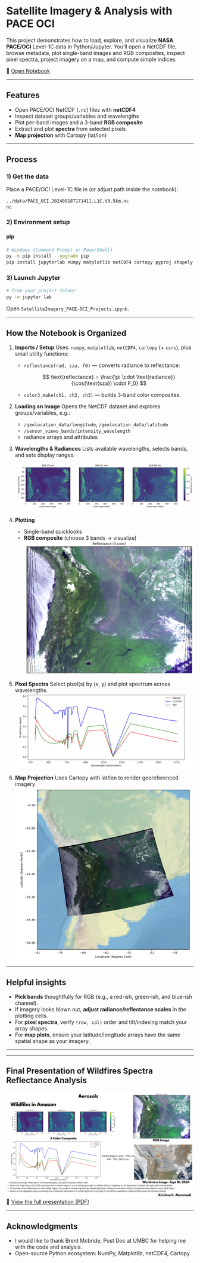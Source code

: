 # Satellite Imagery & Analysis with PACE OCI

This project demonstrates how to load, explore, and visualize **NASA PACE/OCI** Level-1C data in Python/Jupyter. You’ll open a NetCDF file, browse metadata, plot single-band images and RGB composites, inspect pixel spectra, project imagery on a map, and compute simple indices.

📓 [Open Notebook](SatelliteImagery_PACE-OCI_Projects.ipynb)

---

## Features

* Open PACE/OCI NetCDF (`.nc`) files with **netCDF4**
* Inspect dataset groups/variables and wavelengths
* Plot per-band images and a 3-band **RGB composite**
* Extract and plot **spectra** from selected pixels
* **Map projection** with Cartopy (lat/lon)

---

## Process

### 1) Get the data

Place a PACE/OCI Level-1C file in (or adjust path inside the notebook):

```
../data/PACE_OCI.20240918T171411.L1C.V3.5km.nc
nc
```

### 2) Environment setup 

#### pip 

```bash
# Windows (Command Prompt or PowerShell)
py -m pip install --upgrade pip
pip install jupyterlab numpy matplotlib netCDF4 cartopy pyproj shapely
```


### 3) Launch Jupyter

```bash
# from your project folder
py -m jupyter lab
```

Open `SatelliteImagery_PACE-OCI_Projects.ipynb`.

---

## How the Notebook is Organized

1. **Imports / Setup**
   Uses: `numpy`, `matplotlib`, `netCDF4`, `cartopy` (+ `ccrs`), plus small utility functions:

   * `reflectance(rad, sza, f0)` — converts radiance to reflectance:

     $$
     \text{reflectance} = \frac{\pi \cdot \text{radiance}}{\cos(\text{sza}) \cdot F_0}
     $$
   * `color3_make(ch1, ch2, ch3)` — builds 3-band color composites.

2. **Loading an Image**
   Opens the NetCDF dataset and explores groups/variables, e.g.:

   * `/geolocation_data/longitude`, `/geolocation_data/latitude`
   * `/sensor_views_bands/intensity_wavelength`
   * radiance arrays and attributes

3. **Wavelengths & Radiances**
   Lists available wavelengths, selects bands, and sets display ranges.
   
   ![Satellite imagery at various wavelenghts Output](Imageryinwithtargets.png)

5. **Plotting**

   * Single-band quicklooks
   * **RGB composite** (choose 3 bands → visualize)
![RGB Composite Image](RGB.png)
6. **Pixel Spectra**
   Select pixel(s) by (x, y) and plot spectrum across wavelengths.
   ![Spectra of specific pixel value in the image](Spectra_of_the_pixel.png)
7. **Map Projection**
   Uses Cartopy with lat/lon to render georeferenced imagery
   ![Projection of Image on the Map](Projection.PNG)

---

## Helpful insights

* **Pick bands** thoughtfully for RGB (e.g., a red-ish, green-ish, and blue-ish channel).
* If imagery looks blown out, **adjust radiance/reflectance scales** in the plotting cells.
* For **pixel spectra**, verify `(row, col)` order and tilt/indexing match your array shapes.
* For **map plots**, ensure your latitude/longitude arrays have the same spatial shape as your imagery.

---



---
## Final Presentation of Wildfires Spectra Reflectance Analysis
![Wilefiles Sprecta Reflectance Analysis Final Presentation](Aerosols_PPT.png)
📑 [View the full presentation (PDF)](WildfilesinAmazon.pdf)

---

## Acknowledgments

* I would like to thank Brent Mcbride, Post Doc at UMBC for helping me with the code and analysis.
* Open-source Python ecosystem: NumPy, Matplotlib, netCDF4, Cartopy

